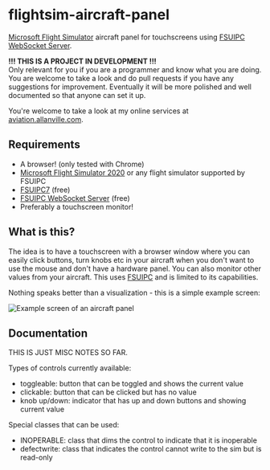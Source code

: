 # flightsim-aircraft-panel

[Microsoft Flight Simulator](https://www.flightsimulator.com/) aircraft panel for touchscreens using [FSUIPC WebSocket Server](http://fsuipcwebsockets.paulhenty.com/).

**!!! THIS IS A PROJECT IN DEVELOPMENT !!!**<br>
Only relevant for you if you are a programmer and know what you are doing. You are welcome to take a look and do pull requests if you have
any suggestions for improvement.
Eventually it will be more polished and well documented so that anyone can set it up.

You're welcome to take a look at my online services at [aviation.allanville.com](https://aviation.allanville.com/).

## Requirements

- A browser! (only tested with Chrome)
- [Microsoft Flight Simulator 2020](https://www.flightsimulator.com/) or any flight simulator supported by FSUIPC
- [FSUIPC7](http://fsuipc.com/) (free)
- [FSUIPC WebSocket Server](http://fsuipcwebsockets.paulhenty.com/) (free)
- Preferably a touchscreen monitor!

## What is this?

The idea is to have a touchscreen with a browser window where you can easily click buttons, turn knobs etc in your aircraft
when you don't want to use the mouse and don't have a hardware panel.
You can also monitor other values from your aircraft.
This uses [FSUIPC](http://fsuipc.com/) and is limited to its capabilities.

Nothing speaks better than a visualization - this is a simple example screen:

![Example screen of an aircraft panel](https://aviation.allanville.com/media/flightsim-aircraft-panel-example.jpg "Example screen")

## Documentation

THIS IS JUST MISC NOTES SO FAR.

Types of controls currently available:

- toggleable: button that can be toggled and shows the current value
- clickable: button that can be clicked but has no value
- knob up/down: indicator that has up and down buttons and showing current value

Special classes that can be used:

- INOPERABLE: class that dims the control to indicate that it is inoperable
- defectwrite: class that indicates the control cannot write to the sim but is read-only
